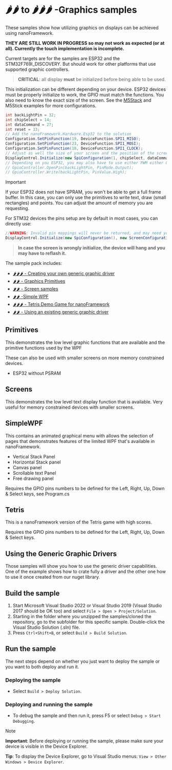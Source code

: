 # 🌶️🌶️ to 🌶️🌶️🌶️ -Graphics samples

These samples show how utilizing graphics on displays can be achieved using nanoFramework.

**THEY ARE STILL WORK IN PROGRESS so may not work as expected (or at all).
Currently the touch implementation is incomplete.**

Current targets are for the samples are ESP32 and the STM32F769I_DISCOVERY. But should work for other platforms that use supported graphic controllers.

> **CRITICAL**: all display **must** be initialized before being able to be used.

This initialization can be different depending on your device. ESP32 devices must be properly initialize to work, the GPIO must match the functions. You also need to know the exact size of the screen. See the [M5Stack](./Screens/README.md) and M5Stick examples for more configurations.

```csharp
int backLightPin = 32;
int chipSelect = 14;
int dataCommand = 27;
int reset = 33;
// Add the nanoFramework.Hardware.Esp32 to the solution
Configuration.SetPinFunction(19, DeviceFunction.SPI1_MISO);
Configuration.SetPinFunction(23, DeviceFunction.SPI1_MOSI);
Configuration.SetPinFunction(18, DeviceFunction.SPI1_CLOCK);
// Adjust as well the size of your screen and the position of the screen on the driver
DisplayControl.Initialize(new SpiConfiguration(1, chipSelect, dataCommand, reset, backLightPin), new ScreenConfiguration(0, 0, 320, 240));
// Depending on you ESP32, you may also have to use either PWM either GPIO to set the backlight pin mode on
// GpioController.OpenPin(backLightPin, PinMode.Output);
// GpioController.Write(backLightPin, PinValue.High);
```

> [!IMPORTANT]
>
> If your ESP32 does not have SPRAM, you won't be able to get a full frame buffer. In this case, you can only use the primitives to write text, draw (small rectangles) and points. You can adjust the amount of memory you are requesting.

For STM32 devices the pins setup are by default in most cases, you can directly use:

```csharp
//WARNING: Invalid pin mappings will never be returned, and may need you to reflash the device!
DisplayControl.Initialize(new SpiConfiguration(), new ScreenConfiguration());
```

> **In case the screen is wrongly initialize, the device will hang and you may have to reflash it.**

The sample pack includes:

- [🌶️🌶️🌶️ - Creating your own generic graphic driver](./GenericDriver/)
- [🌶️🌶️ - Graphics Primitives](./Primitives/)
- [🌶️🌶️ - Screen samples](./Screens/)
- [🌶️🌶️ -Simple WPF](./SimpleWpf/)
- [🌶️🌶️🌶️ - Tetris Demo Game for nanoFramework](./Tetris/)
- [🌶️🌶️ - Using an existing generic graphic driver](./UsingGenericDriver/)

## Primitives

This demonstrates the low level graphic functions that are available and the primitive functions used by the WPF

These can also be used with smaller screens on more memory constrained devices.

- ESP32 without PSRAM

## Screens

This demonstrates the low level text display function that is available. Very useful for memory constrained devices with smaller screens.

## SimpleWPF

This contains an animated graphical menu with allows the selection of pages that demonstrates features of the limited WPF that's available in nanoFramework.

- Vertical Stack Panel
- Horizontal Stack panel
- Canvas panel
- Scrollable text Panel
- Free drawing panel

Requires the GPIO pins numbers to be defined for the Left, Right, Up, Down & Select keys, see Program.cs

## Tetris

This is a nanoFramework version of the Tetris game with high scores.

Requires the GPIO pins numbers to be defined for the Left, Right, Up, Down & Select keys.

## Using the Generic Graphic Drivers

Those samples will show you how to use the generic driver capabilities. One of the example shows how to crate fully a driver and the other one how to use it once created from our nuget library.

## Build the sample

1. Start Microsoft Visual Studio 2022 or Visual Studio 2019 (Visual Studio 2017 should be OK too) and select `File > Open > Project/Solution`.
1. Starting in the folder where you unzipped the samples/cloned the repository, go to the subfolder for this specific sample. Double-click the Visual Studio Solution (.sln) file.
1. Press `Ctrl+Shift+B`, or select `Build > Build Solution`.

## Run the sample

The next steps depend on whether you just want to deploy the sample or you want to both deploy and run it.

### Deploying the sample

- Select `Build > Deploy Solution`.

### Deploying and running the sample

- To debug the sample and then run it, press F5 or select `Debug > Start Debugging`.

> [!NOTE]
>
> **Important**: Before deploying or running the sample, please make sure your device is visible in the Device Explorer.
>
> **Tip**: To display the Device Explorer, go to Visual Studio menus: `View > Other Windows > Device Explorer`.
